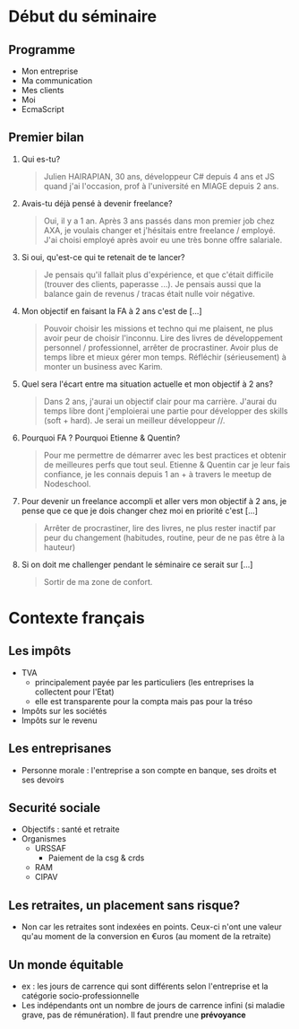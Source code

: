 # Début du séminaire
## Programme
- Mon entreprise
- Ma communication
- Mes clients
- Moi
- EcmaScript

## Premier bilan
1. Qui es-tu?
    > Julien HAIRAPIAN, 30 ans, développeur C# depuis 4 ans et JS quand j'ai l'occasion, prof à l'université en MIAGE depuis 2 ans.
2. Avais-tu déjà pensé à devenir freelance?
    > Oui, il y a 1 an. Après 3 ans passés dans mon premier job chez AXA, je voulais changer et j'hésitais entre freelance / employé. J'ai choisi employé après avoir eu une très bonne offre salariale.
3. Si oui, qu'est-ce qui te retenait de te lancer?
    > Je pensais qu'il fallait plus d'expérience, et que c'était difficile (trouver des clients, paperasse ...). Je pensais aussi que la balance gain de revenus / tracas était nulle voir négative.
4. Mon objectif en faisant la FA à 2 ans c'est de [...]
    > Pouvoir choisir les missions et techno qui me plaisent, ne plus avoir peur de choisir l'inconnu. Lire des livres de développement personnel / professionnel, arrêter de procrastiner. Avoir plus de temps libre et mieux gérer mon temps. Réfléchir (sérieusement) à monter un business avec Karim.
5. Quel sera l'écart entre ma situation actuelle et mon objectif à 2 ans?
    > Dans 2 ans, j'aurai un objectif clair pour ma carrière. J'aurai du temps libre dont j'emploierai une partie pour développer des skills (soft + hard). Je serai un meilleur développeur //.
6. Pourquoi FA ? Pourquoi Etienne & Quentin?
    > Pour me permettre de démarrer avec les best practices et obtenir de meilleures perfs que tout seul. Etienne & Quentin car je leur fais confiance, je les connais depuis 1 an + à travers le meetup de Nodeschool.
7. Pour devenir un freelance accompli et aller vers mon objectif à 2 ans, je pense que ce que je dois changer chez moi en priorité c'est [...]
    > Arrêter de procrastiner, lire des livres, ne plus rester inactif par peur du changement (habitudes, routine, peur de ne pas être à la hauteur)
8. Si on doit me challenger pendant le séminaire ce serait sur [...]
    > Sortir de ma zone de confort.

# Contexte français
## Les impôts
- TVA
    - principalement payée par les particuliers (les entreprises la collectent pour l'Etat)
    - elle est transparente pour la compta mais pas pour la tréso
- Impôts sur les sociétés
- Impôts sur le revenu

## Les entreprisanes
- Personne morale : l'entreprise a son compte en banque, ses droits et ses devoirs

## Securité sociale
- Objectifs : santé et retraite
- Organismes
    - URSSAF
        - Paiement de la csg & crds
    - RAM
    - CIPAV

## Les retraites, un placement sans risque?
- Non car les retraites sont indexées en points. Ceux-ci n'ont une valeur qu'au moment de la conversion en €uros (au moment de la retraite)

## Un monde équitable
- ex : les jours de carrence qui sont différents selon l'entreprise et la catégorie socio-professionnelle
- Les indépendants ont un nombre de jours de carrence infini (si maladie grave, pas de rémunération). Il faut prendre une **prévoyance**